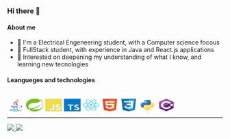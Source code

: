 ### Hi there 👋

#### About me

- 💼 I'm a Electrical Engeneering student, with a Computer science focous
- 🔭 FullStack student, with experience in Java and React.js applications
- 🌱 Interested on deepening my understanding of what I know, and learning new tecnologies

#### Leangueges and technologies
<div style="display: inline_block"><br>
  <img align="center" alt="zan-Java" height="30" width="40" src="https://github.com/devicons/devicon/blob/master/icons/java/java-original.svg">
  <img align="center" alt="zan-Spring" height="30" width="40" src="https://github.com/devicons/devicon/blob/master/icons/spring/spring-original.svg">
  <img align="center" alt="zan-Js" height="30" width="40" src="https://raw.githubusercontent.com/devicons/devicon/master/icons/javascript/javascript-plain.svg">
  <img align="center" alt="zan-Ts" height="30" width="40" src="https://raw.githubusercontent.com/devicons/devicon/master/icons/typescript/typescript-plain.svg">
  <img align="center" alt="zan-React" height="30" width="40" src="https://raw.githubusercontent.com/devicons/devicon/master/icons/react/react-original.svg">
  <img align="center" alt="zan-HTML" height="30" width="40" src="https://raw.githubusercontent.com/devicons/devicon/master/icons/html5/html5-original.svg">
  <img align="center" alt="zan-CSS" height="30" width="40" src="https://raw.githubusercontent.com/devicons/devicon/master/icons/css3/css3-original.svg">
  <img align="center" alt="zan-Py" height="30" width="40" src="https://github.com/devicons/devicon/blob/master/icons/python/python-original.svg">
  <img align="center" alt="zan-C#" height="30" width="40" src="https://github.com/devicons/devicon/blob/master/icons/csharp/csharp-original.svg">
</div>

---

<div>
  <a href="https://github.com/Zanotelli">
  <img height="200em" src="https://github-readme-stats.vercel.app/api?username=Zanotelli&show_icons=true&theme=dark&include_all_commits=true&count_private=true"/>
  <img height="200em" src="https://github-readme-stats.vercel.app/api/top-langs/?username=Zanotelli&layout=compact&langs_count=7&theme=dark"/>
</div>

<!--
**Zanotelli/Zanotelli** is a ✨ _special_ ✨ repository because its `README.md` (this file) appears on your GitHub profile.

Here are some ideas to get you started:

- 🔭 I’m currently working on ...
- 🌱 I’m currently learning ...
- 👯 I’m looking to collaborate on ...
- 🤔 I’m looking for help with ...
- 💬 Ask me about ...
- 📫 How to reach me: ...
- 😄 Pronouns: ...
- ⚡ Fun fact: ...
-->
